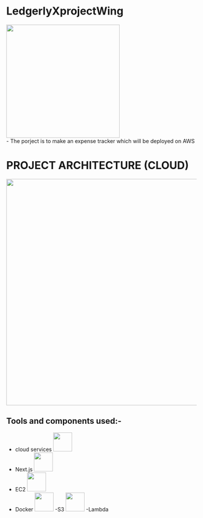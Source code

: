 # LedgerlyXprojectWing

<img src="https://github.com/user-attachments/assets/2ed977a1-f6da-48f6-9412-f8cb5412a8a7" width="300" />

<br>
- The porject is to make an expense tracker which will be deployed on AWS 

# PROJECT ARCHITECTURE (CLOUD)

<img src="https://github.com/user-attachments/assets/373d6857-c452-44d3-90f6-090236fa53bf" width="600" />
<br>

## Tools and components used:-
- cloud services    <img src="https://github.com/user-attachments/assets/2b75fc76-6b25-4717-ac75-84d30f5f1ed9" width="50"  />
- Next.js      <img src="https://github.com/user-attachments/assets/036f645f-03bc-4d17-815a-8ab76aaa4d11" width="50" />
- EC2          <img src="https://github.com/user-attachments/assets/566d9777-a109-43f2-9b51-a7a99e4629e1" width="50" />
- Docker       <img src="https://github.com/user-attachments/assets/a7a38bf8-7fce-458e-8e82-25258863dc8a" width="50" />
-S3            <img src="https://github.com/user-attachments/assets/27b8f3aa-9979-4da4-a298-7bc24cfb8b81" width="50" />
-Lambda

 




